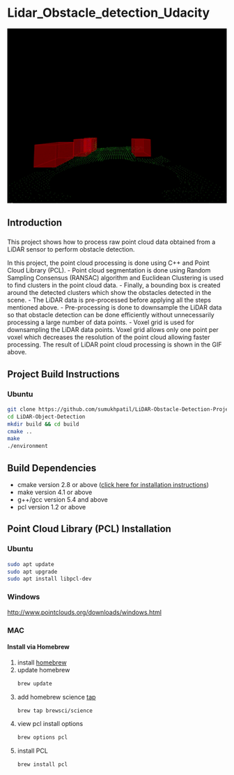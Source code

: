 # Lidar_Obstacle_detection_Udacity
<img src="media/LidarObstacleDetection.gif" width="700" height="400" />

## Introduction
###
This project shows how to process raw point cloud data obtained from a LiDAR sensor to perform obstacle detection. 

In this project, the point cloud processing is done using C++ and Point Cloud Library (PCL). 
	- Point cloud segmentation is done using Random Sampling Consensus (RANSAC) algorithm and Euclidean Clustering is used to find clusters in the point cloud data. 
	- Finally, a bounding box is created around the detected clusters which show the obstacles detected in the scene. 
	- The LiDAR data is pre-processed before applying all the steps mentioned above. 
	- Pre-processing is done to downsample the LiDAR data so that obstacle detection can be done efficiently without unnecessarily processing a large number of data points. 	 - Voxel grid is used for downsampling the LiDAR data points. Voxel grid allows only one point per voxel which decreases the resolution of the point cloud allowing faster processing. The result of LiDAR point cloud processing is shown in the GIF above.


## Project Build Instructions
### Ubuntu
```bash
git clone https://github.com/sumukhpatil/LiDAR-Obstacle-Detection-Project.git
cd LiDAR-Object-Detection
mkdir build && cd build
cmake ..
make
./environment
```

## Build Dependencies
- cmake version 2.8 or above ([click here for installation instructions](https://cmake.org/install/))
- make version 4.1 or above
- g++/gcc version 5.4 and above
- pcl version 1.2 or above

## Point Cloud Library (PCL) Installation
### Ubuntu

```bash
sudo apt update
sudo apt upgrade
sudo apt install libpcl-dev

```

### Windows

http://www.pointclouds.org/downloads/windows.html

### MAC

#### Install via Homebrew
1. install [homebrew](https://brew.sh/)
2. update homebrew
	```bash
	brew update
	```
3. add  homebrew science [tap](https://docs.brew.sh/Taps)
	```bash
	brew tap brewsci/science
	```
4. view pcl install options
	```bash
	brew options pcl
	```
5. install PCL
	```bash
	brew install pcl
	```
